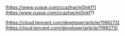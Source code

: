 [https://www.yuque.com/ccazhw/ml3nkf?](https:/www.yuque.com/ccazhw/ml3nkf?)

[https://cloud.tencent.com/developer/article/1199273](https:/cloud.tencent.com/developer/article/1199273)

